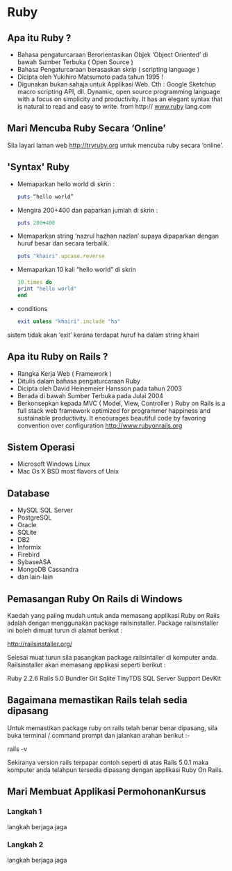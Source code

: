 # Ruby

## Apa itu Ruby ?

* Bahasa pengaturcaraan Berorientasikan Objek ‘Object Oriented’ di bawah Sumber Terbuka ( Open Source )
* Bahasa Pengaturcaraan berasaskan skrip ( scripting language )
* Dicipta oleh Yukihiro Matsumoto pada tahun 1995 !
* Digunakan bukan sahaja untuk Applikasi Web. Cth : 
  Google Sketchup macro scripting API, dll.
  Dynamic, open source programming language with a focus on simplicity
  and productivity. It has an elegant syntax that is natural to read and easy to write. from http:// www.ruby lang.com

## Mari Mencuba Ruby Secara ‘Online’
Sila layari laman web http://tryruby.org untuk mencuba ruby secara ‘online’.

## 'Syntax' Ruby
- Memaparkan hello world di skrin :

  ```ruby 
  puts “hello world”
  ```
- Mengira 200+400 dan paparkan jumlah di skrin :

  ``` ruby
  puts 200+400
  ```
- Memaparkan string ‘nazrul hazhan nazlan’ supaya dipaparkan dengan huruf besar dan secara terbalik.

  ``` ruby
  puts "khairi".upcase.reverse
  ```
- Memaparkan 10 kali “hello world” di skrin

  ``` ruby
  10.times do
  print "hello world"
  end
  ```
- conditions

  ``` ruby
  exit unless "khairi".include "ha"
  ```
sistem tidak akan ‘exit’ kerana terdapat huruf ha dalam string khairi

## Apa itu Ruby on Rails ?

- Rangka Kerja Web ( Framework )
- Ditulis dalam bahasa pengaturcaraan Ruby
- Dicipta oleh David Heinemeier Hansson pada tahun 2003
- Berada di bawah Sumber Terbuka pada Julai 2004
- Berkonsepkan kepada MVC ( Model, View, Controller )
  Ruby on Rails is a full stack web framework optimized for programmer
  happiness and sustainable productivity. It encourages beautiful code by
  favoring convention over configuration http://www.rubyonrails.org

## Sistem Operasi

- Microsoft Windows Linux
- Mac Os X BSD most flavors of Unix

## Database

- MySQL SQL Server
- PostgreSQL
- Oracle
- SQLite
- DB2
- Informix
- Firebird
- SybaseASA
- MongoDB Cassandra
- dan lain-lain

## Pemasangan Ruby On Rails di Windows

Kaedah yang paling mudah untuk anda memasang applikasi Ruby on Rails adalah dengan menggunakan package railsinstaller. Package railsinstaller ini boleh dimuat turun di alamat berikut :

http://railsinstaller.org/

Selesai muat turun sila pasangkan package railsintaller di komputer anda. Railsinstaller akan memasang applikasi seperti berikut : 

Ruby 2.2.6
Rails 5.0
Bundler
Git
Sqlite
TinyTDS
SQL Server Support
DevKit

## Bagaimana memastikan Rails telah sedia dipasang

Untuk memastikan package ruby on rails telah benar benar dipasang, sila buka terminal / command prompt dan jalankan arahan berikut :- 

rails -v  

Sekiranya version rails terpapar contoh seperti di atas Rails 5.0.1 maka komputer anda telahpun tersedia dipasang dengan applikasi Ruby On Rails.


## Mari Membuat Applikasi PermohonanKursus

### Langkah 1
langkah berjaga jaga
### Langkah 2
langkah berjaga jaga




